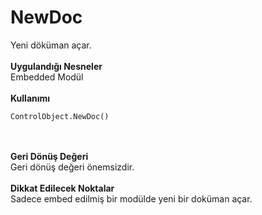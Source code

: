 # NewDoc

Yeni döküman açar.\
\
**Uygulandığı Nesneler**\
Embedded Modül\
\
**Kullanımı**

```
ControlObject.NewDoc()
```

\
\
**Geri Dönüş Değeri**\
Geri dönüş değeri önemsizdir.\
\
**Dikkat Edilecek Noktalar**\
Sadece embed edilmiş bir modülde yeni bir doküman açar.

